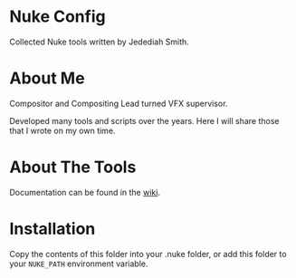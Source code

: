 # Nuke Config

Collected Nuke tools written by Jedediah Smith.


# About Me
Compositor and Compositing Lead turned VFX supervisor.

Developed many tools and scripts over the years. Here I will share those that I wrote on my own time.

# About The Tools

Documentation can be found in the [wiki](wiki).


# Installation
Copy the contents of this folder into your .nuke folder, or add this folder to your `NUKE_PATH` environment variable.

